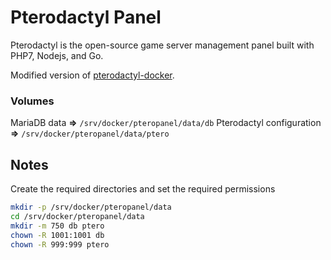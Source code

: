 # Pterodactyl Panel
Pterodactyl is the open-source game server management panel built with PHP7, Nodejs, and Go.

Modified version of [pterodactyl-docker](https://github.com/ccarney16/pterodactyl-docker).

### Volumes
MariaDB data **=>** `/srv/docker/pteropanel/data/db` 
Pterodactyl configuration **=>** `/srv/docker/pteropanel/data/ptero`

## Notes
Create the required directories and set the required permissions
```bash
mkdir -p /srv/docker/pteropanel/data 
cd /srv/docker/pteropanel/data
mkdir -m 750 db ptero
chown -R 1001:1001 db
chown -R 999:999 ptero
```
